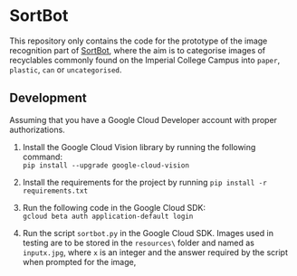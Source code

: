 # SortBot
This repository only contains the code for the prototype of the image recognition part of [SortBot](http://www.ee.ic.ac.uk/guo.liew15/yr2proj/default.htm), where the aim is to categorise images of recyclables commonly found on the Imperial College Campus into `paper`, `plastic`, `can` or `uncategorised`.

## Development
Assuming that you have a Google Cloud Developer account with proper authorizations.
1. Install the Google Cloud Vision library by running the following command:  
`pip install --upgrade google-cloud-vision`

2. Install the requirements for the project by running `pip install -r requirements.txt`

3. Run the following code in the Google Cloud SDK:  
`gcloud beta auth application-default login`

1. Run the script `sortbot.py` in the Google Cloud SDK. Images used in testing are to be stored in the `resources\` folder and named as `inputx.jpg`, where `x` is an integer and the answer required by the script when prompted for the image,  